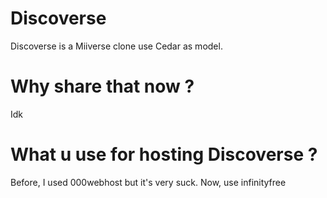 # Discoverse
Discoverse is a Miiverse clone use Cedar as model.
# Why share that now ?
Idk
# What u use for hosting Discoverse ?
Before, I used 000webhost but it's very suck. Now, use infinityfree
